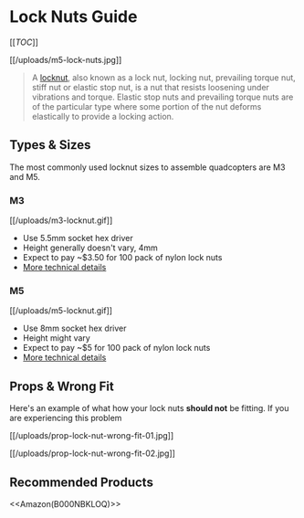# Lock Nuts Guide

[[_TOC_]]

[[/uploads/m5-lock-nuts.jpg]]

> A [locknut](http://en.wikipedia.org/wiki/Locknut), also known as a lock nut, locking nut, prevailing torque nut, stiff nut or elastic stop nut, is a nut that resists loosening under vibrations and torque. Elastic stop nuts and prevailing torque nuts are of the particular type where some portion of the nut deforms elastically to provide a locking action.

## Types & Sizes

The most commonly used locknut sizes to assemble quadcopters are M3 and M5.

### M3

[[/uploads/m3-locknut.gif]]

* Use 5.5mm socket hex driver
* Height generally doesn't vary, 4mm
* Expect to pay ~$3.50 for 100 pack of nylon lock nuts
* [More technical details](http://www.mcmaster.com/#90576a104/=wkddwo) 

### M5

[[/uploads/m5-locknut.gif]]

* Use 8mm socket hex driver
* Height might vary
* Expect to pay ~$5 for 100 pack of nylon lock nuts
* [More technical details](http://www.mcmaster.com/#90576a104/=wkddwo) 

## Props & Wrong Fit

Here's an example of what how your lock nuts **should not** be fitting. If you are experiencing this problem
 
[[/uploads/prop-lock-nut-wrong-fit-01.jpg]]

[[/uploads/prop-lock-nut-wrong-fit-02.jpg]]

## Recommended Products

<<Amazon(B000NBKLOQ)>>